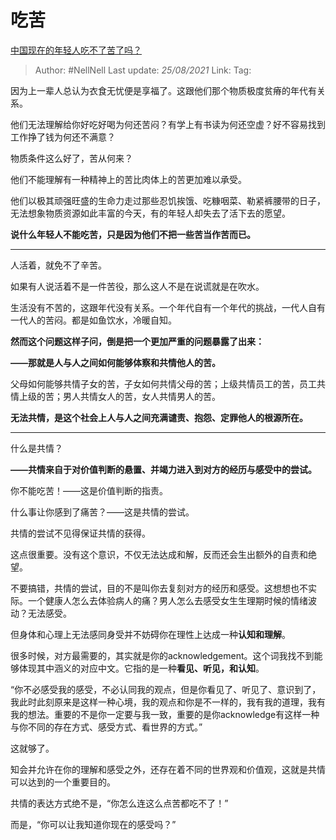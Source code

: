 # 吃苦
[中国现在的年轻人吃不了苦了吗？](https://www.zhihu.com/question/431571293/answer/1631364941)

> Author: #NellNell
> Last update: *25/08/2021*
> Link:
> Tag:

因为上一辈人总认为衣食无忧便是享福了。这跟他们那个物质极度贫瘠的年代有关系。

他们无法理解给你好吃好喝为何还苦闷？有学上有书读为何还空虚？好不容易找到工作挣了钱为何还不满意？

物质条件这么好了，苦从何来？

他们不能理解有一种精神上的苦比肉体上的苦更加难以承受。

他们以极其顽强旺盛的生命力走过那些忍饥挨饿、吃糠咽菜、勒紧裤腰带的日子，无法想象物质资源如此丰富的今天，有的年轻人却失去了活下去的愿望。

**说什么年轻人不能吃苦，只是因为他们不把一些苦当作苦而已。**

---

人活着，就免不了辛苦。

如果有人说活着不是一件苦役，那么这人不是在说谎就是在吹水。

生活没有不苦的，这跟年代没有关系。一个年代自有一个年代的挑战，一代人自有一代人的苦闷。都是如鱼饮水，冷暖自知。

**然而这个问题这样子问，倒是把一个更加严重的问题暴露了出来：**

**——那就是人与人之间如何能够体察和共情他人的苦。**

父母如何能够共情子女的苦，子女如何共情父母的苦；上级共情员工的苦，员工共情上级的苦；男人共情女人的苦，女人共情男人的苦。

**无法共情，是这个社会上人与人之间充满谴责、抱怨、定罪他人的根源所在。**

---

什么是共情？

**——共情来自于对价值判断的悬置、并竭力进入到对方的经历与感受中的尝试。**

你不能吃苦！——这是价值判断的指责。

什么事让你感到了痛苦？——这是共情的尝试。

共情的尝试不见得保证共情的获得。

这点很重要。没有这个意识，不仅无法达成和解，反而还会生出额外的自责和绝望。

不要搞错，共情的尝试，目的不是叫你去复刻对方的经历和感受。这想想也不实际。一个健康人怎么去体验病人的痛？男人怎么去感受女生生理期时候的情绪波动？无法感受。

但身体和心理上无法感同身受并不妨碍你在理性上达成一种**认知和理解**。

很多时候，对方最需要的，其实就是你的acknowledgement。这个词我找不到能够体现其中涵义的对应中文。它指的是一种**看见、听见，和认知**。

“你不必感受我的感受，不必认同我的观点，但是你看见了、听见了、意识到了，我此时此刻原来是这样一种心境，我的观点和你是不一样的，我有我的道理，我有我的想法。重要的不是你一定要与我一致，重要的是你acknowledge有这样一种与你不同的存在方式、感受方式、看世界的方式。”

这就够了。

知会并允许在你的理解和感受之外，还存在着不同的世界观和价值观，这就是共情可以达到的一个重要目的。

共情的表达方式绝不是，“你怎么连这么点苦都吃不了！”

而是，“你可以让我知道你现在的感受吗？”
